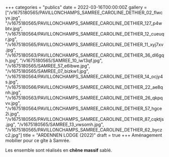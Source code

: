+++
categories = "publics"
date = 2022-03-16T00:00:00Z
gallery = ["/v1675180565/PAVILLONCHAMPS_SAMREE_CAROLINE_DETHIER_02_flwcyx.jpg", "/v1675180565/PAVILLONCHAMPS_SAMREE_CAROLINE_DETHIER_127_p4wbtv.jpg", "/v1675180564/PAVILLONCHAMPS_SAMREE_CAROLINE_DETHIER_12_cueuqr.jpg", "/v1675180565/PAVILLONCHAMPS_SAMREE_CAROLINE_DETHIER_11_xyj7xv.jpg", "/v1675180563/PAVILLONCHAMPS_SAMREE_CAROLINE_DETHIER_36_dl6gqh.jpg", "/v1675180565/SAMREE_10_iw13qf.jpg", "/v1675180565/SAMREE_57_e6ibwe.jpg", "/v1675180565/SAMREE_07_bizkw1.jpg", "/v1675180564/PAVILLONCHAMPS_SAMREE_CAROLINE_DETHIER_14_ocjy4s.jpg", "/v1675180566/PAVILLONCHAMPS_SAMREE_CAROLINE_DETHIER_22_ae8qnh.jpg", "/v1675180563/PAVILLONCHAMPS_SAMREE_CAROLINE_DETHIER_26_qkpqvv.jpg", "/v1675180564/PAVILLONCHAMPS_SAMREE_CAROLINE_DETHIER_57_hgce2i.jpg", "/v1675180565/PAVILLONCHAMPS_SAMREE_CAROLINE_DETHIER_87_cqktjs.jpg", "/v1675180565/SAMREE_13_vwsomh.jpg", "/v1675180565/PAVILLONCHAMPS_SAMREE_CAROLINE_DETHIER_62_byczc2.jpg"]
title = "ARDENNEN LODGE (2022)"
draft = true
+++
Aménagement mobilier pour ce gîte à Samrée.

Les ensemble sont réalisés en **chêne massif** sablé. 